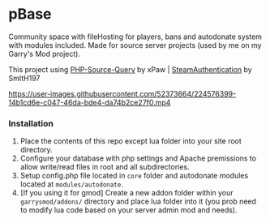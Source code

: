 # pBase
Community space with fileHosting for players, bans and autodonate system with modules included. Made for source server projects (used by me on my Garry's Mod project).

This project using [PHP-Source-Query](https://github.com/xPaw/PHP-Source-Query) by xPaw | [SteamAuthentication](https://github.com/SmItH197/SteamAuthentication) by SmItH197

https://user-images.githubusercontent.com/52373664/224576399-14b1cd6e-c047-46da-bde4-da74b2ce27f0.mp4
### Installation ###
1. Place the contents of this repo except lua folder into your site root directory.
2. Configure your database with php settings and Apache premissions to allow write/read files in root and all subdirectories.
3. Setup config.php file located in `core` folder and autodonate modules located at `modules/autodonate`.
3. [If you using it for gmod] Create a new addon folder within your `garrysmod/addons/` directory and place lua folder into it (you prob need to modify lua code based on your server admin mod and needs).
